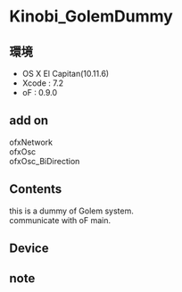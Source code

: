 # Kinobi_GolemDummy #

## 環境 ##
*	OS X El Capitan(10.11.6)
*	Xcode : 7.2
*	oF : 0.9.0

## add on ##
ofxNetwork  
ofxOsc  
ofxOsc_BiDirection  

## Contents ##
this is a dummy of Golem system.  
communicate with oF main.

## Device ##


## note ##






